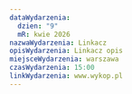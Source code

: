 ```yaml
---
dataWydarzenia:
  dzien: "9"
  mR: kwie 2026
nazwaWydarzenia: Linkacz
opisWydarzenia: Linkacz opis
miejsceWydarzenia: warszawa
czasWydarzenia: 15:00
linkWydarzenia: www.wykop.pl
---
```

